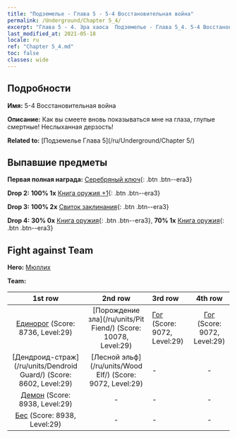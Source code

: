 ```yaml
---
title: "Подземелье - Глава 5 - 5-4 Восстановительная война"
permalink: /Underground/Chapter 5_4/
excerpt: "Глава 5 - 4. Эра хаоса  Подземелье - Глава 5_4. 5-4 Восстановительная война"
last_modified_at: 2021-05-18
locale: ru
ref: "Chapter 5_4.md"
toc: false
classes: wide
---
```


## Подробности

 **Имя:** 5-4 Восстановительная война

 **Описание:** Как вы смеете вновь показываться мне на глаза, глупые смертные! Неслыханная дерзость!

 **Related to:** [Подземелье Глава 5](/ru/Underground/Chapter 5/)

## Выпавшие предметы

 **Первая полная награда:** [Серебряный ключ](/ItemsRU/con_693/){: .btn .btn--era3}

 **Drop 2:** **100% 1x** [Книга оружия +1](/ItemsRU/mat_25/){: .btn .btn--era3}

 **Drop 3:** **100% 2x** [Свиток заклинания](/ItemsRU/con_694/){: .btn .btn--era3}

 **Drop 4:** **30% 0x** [Книга оружия](/ItemsRU/mat_18/){: .btn .btn--era3}, **70% 1x** [Книга оружия](/ItemsRU/mat_18/){: .btn .btn--era3}


## Fight against Team
 **Hero:** [Мюллих](/ru/heroes/Mullich/)

 **Team:**


  | 1st row | 2nd row | 3rd row | 4th row |
  |:----:|:----:|:----|:----:|
  | [Единорог](/ru/units/Unicorn/) (Score: 8736, Level:29)  | [Порождение зла](/ru/units/Pit Fiend/) (Score: 10078, Level:29)  | [Гог](/ru/units/Gog/) (Score: 9072, Level:29)  | [Гог](/ru/units/Gog/) (Score: 9072, Level:29)  |
  | [Дендроид-страж](/ru/units/Dendroid Guard/) (Score: 8602, Level:29)  | [Лесной эльф](/ru/units/Wood Elf/) (Score: 9072, Level:29)  | - | - |
  | [Демон](/ru/units/Demon/) (Score: 8938, Level:29)  | - | - | - |
  | [Бес](/ru/units/Imp/) (Score: 8938, Level:29)  | - | - | - |


